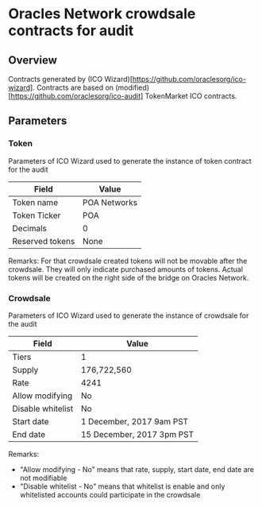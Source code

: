 # Oracles Network crowdsale contracts for audit

## Overview
Contracts generated by (ICO Wizard)[https://github.com/oraclesorg/ico-wizard].
Contracts are based on (modified)[https://github.com/oraclesorg/ico-audit] TokenMarket ICO contracts.

## Parameters

### Token

Parameters of ICO Wizard used to generate the instance of token contract for the audit

| Field           | Value        |
|-----------------|--------------|
| Token name      | POA Networks |
| Token Ticker    | POA          |
| Decimals        | 0            |
| Reserved tokens | None         |

Remarks:
For that crowdsale created tokens will not be movable after the crowdsale. They will only indicate purchased amounts of tokens. Actual tokens will be created on the right side of the bridge on Oracles Network.

### Crowdsale

Parameters of ICO Wizard used to generate the instance of crowdsale for the audit

| Field              	| Value                      	|
|--------------------	|---------------------------	|
| Tiers              	| 1                         	|
| Supply             	| 176,722,560               	|
| Rate               	| 4241                      	|
| Allow modifying    	| No                        	|
| Disable whitelist  	| No                        	|
| Start date         	| 1 December, 2017 9am PST  	|
| End date           	| 15 December, 2017 3pm PST 	|

Remarks:

- "Allow modifying - No" means that rate, supply, start date, end date are not modifiable
- "Disable whitelist - No" means that whitelist is enable and only whitelisted accounts could participate in the crowdsale
